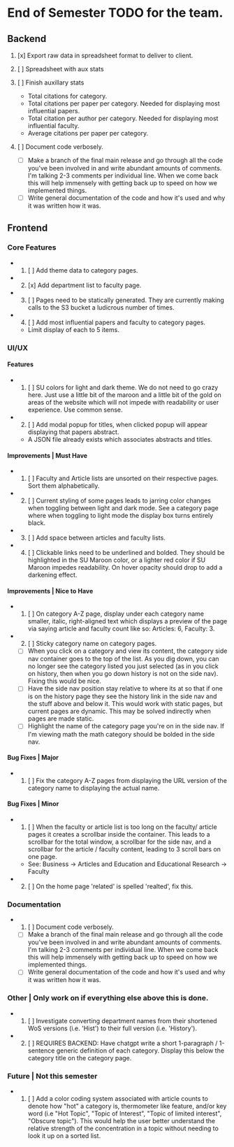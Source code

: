 # End of Semester TODO for the team.

## Backend
1. [x] Export raw data in spreadsheet format to deliver to client.  
2. [ ] Spreadsheet with aux stats
3. [ ] Finish auxillary stats
   - Total citations for category.
   - Total citations per paper per category. Needed for displaying most influential papers.
   - Total citation per author per category. Needed for displaying most influential faculty.
   - Average citations per paper per category.

4. [ ] Document code verbosely. 
   - [ ] Make a branch of the final main release and go through all the code you've been involved in and write abundant amounts of comments. I'm talking 2-3 comments per individual line. When we come back this will help immensely with getting back up to speed on how we implemented things.
   - [ ] Write general documentation of the code and how it's used and why it was written how it was.

## Frontend

### Core Features
- 1. [ ] Add theme data to category pages.
- 2. [x] Add department list to faculty page.
- 3. [ ] Pages need to be statically generated. They are currently making calls to the S3 bucket a ludicrous number of times.
- 4. [ ] Add most influential papers and faculty to category pages.
  - Limit display of each to 5 items.

### UI/UX

#### Features
- 1. [ ] SU colors for light and dark theme. We do not need to go crazy here. Just use a little bit of the maroon and a little bit of the gold on areas of the website which will not impede with readability or user experience. Use common sense.
- 2. [ ] Add modal popup for titles, when clicked popup will appear displaying that papers abstract.
  - A JSON file already exists which associates abstracts and titles.

#### Improvements | Must Have
- 1. [ ] Faculty and Article lists are unsorted on their respective pages. Sort them alphabetically.
- 2. [ ] Current styling of some pages leads to jarring color changes when toggling between light and dark mode. See a category page where when toggling to light mode the display box turns entirely black.
- 3. [ ] Add space between articles and faculty lists.
- 4. [ ] Clickable links need to be underlined and bolded. They should be highlighted in the SU Maroon color, or a lighter red color if SU Maroon impedes readability. On hover opacity should drop to add a darkening effect.

#### Improvements | Nice to Have
- 1. [ ] On category A-Z page, display under each category name smaller, italic, right-aligned text which displays a preview of the page via saying article and faculty count like so: Articles: 6, Faculty: 3.
- 2. [ ] Sticky category name on category pages.
  - [ ] When you click on a category and view its content, the category side nav container goes to the top of the list. As you dig down, you can no longer see the category listed you just selected (as in you click on history, then when you go down history is not on the side nav). Fixing this would be nice.
  - [ ] Have the side nav position stay relative to where its at so that if one is on the history page they see the history link in the side nav and the stuff above and below it. This would work with static pages, but current pages are dynamic. This may be solved indirectly when pages are made static.
  - [ ] Highlight the name of the category page you're on in the side nav. If I'm viewing math the math category should be bolded in the side nav.

#### Bug Fixes | Major
- 1. [ ] Fix the category A-Z pages from displaying the URL version of the category name to displaying the actual name.

#### Bug Fixes | Minor
- 1. [ ] When the faculty or article list is too long on the faculty/ article pages it creates a scrollbar inside the container. This leads to a scrollbar for the total window, a scrollbar for the side nav, and a scrollbar for the article / faculty content, leading to 3 scroll bars on one page.
    - See: Business -> Articles and Education and Educational Research -> Faculty
- 2. [ ] On the home page 'related' is spelled 'realted', fix this.

### Documentation
- 1. [ ] Document code verbosely. 
   - [ ] Make a branch of the final main release and go through all the code you've been involved in and write abundant amounts of comments. I'm talking 2-3 comments per individual line. When we come back this will help immensely with getting back up to speed on how we implemented things.
   - [ ] Write general documentation of the code and how it's used and why it was written how it was.

### Other | Only work on if everything else above this is done.
- 1. [ ] Investigate converting department names from their shortened WoS versions (i.e. 'Hist') to their full version (i.e. 'History').
- 2. [ ] REQUIRES BACKEND: Have chatgpt write a short 1-paragraph / 1-sentence generic definition of each category. Display this below the category title on the category page.

### Future | Not this semester
- 1. [ ] Add a color coding system associated with article counts to denote how "hot" a category is, thermometer like feature, and/or key word (i.e "Hot Topic", "Topic of Interest", "Topic of limited interest", "Obscure topic"). This would help the user better understand the relative strength of the concentration in a topic without needing to look it up on a sorted list.